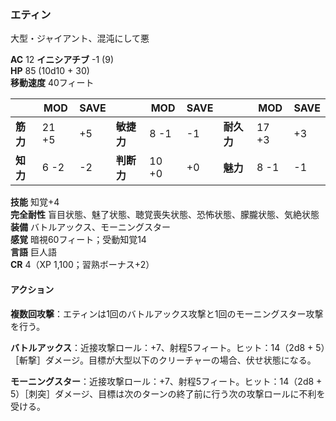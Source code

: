 ### エティン
大型・ジャイアント、混沌にして悪

**AC** 12 **イニシアチブ** -1 (9)  
**HP** 85 (10d10 + 30)  
**移動速度** 40フィート

|      | MOD | SAVE |      | MOD | SAVE |      | MOD | SAVE |
|------|-----|------|------|-----|------|------|-----|------|
| **筋力** | 21 +5 | +5 | **敏捷力** | 8 -1 | -1 | **耐久力** | 17 +3 | +3 |
| **知力** | 6 -2 | -2 | **判断力** | 10 +0 | +0 | **魅力** | 8 -1 | -1 |

**技能** 知覚+4  
**完全耐性** 盲目状態、魅了状態、聴覚喪失状態、恐怖状態、朦朧状態、気絶状態  
**装備** バトルアックス、モーニングスター  
**感覚** 暗視60フィート；受動知覚14  
**言語** 巨人語  
**CR** 4（XP 1,100；習熟ボーナス+2）

#### アクション

**複数回攻撃**：エティンは1回のバトルアックス攻撃と1回のモーニングスター攻撃を行う。

**バトルアックス**：近接攻撃ロール：+7、射程5フィート。ヒット：14（2d8 + 5）［斬撃］ダメージ。目標が大型以下のクリーチャーの場合、伏せ状態になる。

**モーニングスター**：近接攻撃ロール：+7、射程5フィート。ヒット：14（2d8 + 5）［刺突］ダメージ、目標は次のターンの終了前に行う次の攻撃ロールに不利を受ける。